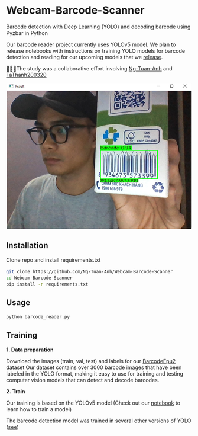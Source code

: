 # Webcam-Barcode-Scanner
Barcode detection with Deep Learning (YOLO) and decoding barcode using Pyzbar in Python

Our barcode reader project currently uses YOLOv5 model. We plan to release notebooks with instructions on training YOLO models for barcode detection and reading for our upcoming models that we [release](https://github.com/Ng-Tuan-Anh/Webcam-Barcode-Scanner/releases/tag/Barcode-detection-models).

🚀🚀🚀The study was a collaborative effort involving [Ng-Tuan-Anh](https://github.com/Ng-Tuan-Anh) and [TaThanh200320](https://github.com/TaThanh200320)

<p align="center">
<img src="https://github.com/Ng-Tuan-Anh/Webcam-Barcode-Scanner/blob/main/barcode_reader.png" width="500" height="394" />
</p>

## Installation
Clone repo and install requirements.txt
```bash
git clone https://github.com/Ng-Tuan-Anh/Webcam-Barcode-Scanner
cd Webcam-Barcode-Scanner
pip install -r requirements.txt
```

## Usage
```bash
python barcode_reader.py
```

## Training
**1. Data preparation**

Download the images (train, val, test) and labels for our [BarcodeEpu2](https://doi.org/10.5281/zenodo.7465864) dataset
Our dataset contains over 3000 barcode images that have been labeled in the YOLO format, making it easy to use for training and testing computer vision models that can detect and decode barcodes.

**2. Train**

Our training is based on the YOLOv5 model (Check out our [notebook](https://github.com/Ng-Tuan-Anh/Webcam-Barcode-Scanner/blob/main/train.ipynb) to learn how to train a model)

The barcode detection model was trained in several other versions of YOLO ([see](https://github.com/Ng-Tuan-Anh/Webcam-Barcode-Scanner/releases/tag/Barcode-detection-models))
